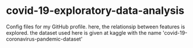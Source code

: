 # covid-19-exploratory-data-analysis
Config files for my GitHub profile.
here, the relationsip between features is explored. 
the dataset used here is given at kaggle with the name 'covid-19-coronavirus-pandemic-dataset'
